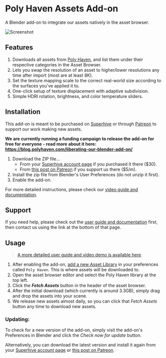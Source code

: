 # Poly Haven Assets Add-on

A Blender add-on to integrate our assets natively in the asset browser.

![Screenshot](/screenshot.jpg)

## Features

1. Downloads all assets from [Poly Haven](https://polyhaven.com/), and list them under their respective categories in the Asset Browser.
2. Lets you swap the resolution of an asset to higher/lower resolutions any time after import (most are at least 8K).
3. Set the texture mapping scale to the correct real-world size according to the surfaces you've applied it to.
4. One-click setup of texture displacement with adaptive subdivision.
5. Simple HDRI rotation, brightness, and color temperature sliders.

## Installation

This add-on is meant to be purchased on [Superhive](https://superhivemarket.com/products/poly-haven-asset-browser) or through [Patreon](https://www.patreon.com/posts/70974704) to support our work making new assets.

**We are currently running a funding campaign to release the add-on for free for everyone - read more about it here: https://blog.polyhaven.com/liberating-our-blender-add-on/**

1. Download the ZIP file...
    * From your [Superhive account page](https://superhivemarket.com/account/orders) if you purchased it there ($30).
    * From [this post on Patreon](https://www.patreon.com/posts/blender-asset-70974704) if you support us there ($5/m).
2. Install the zip file from Blender's User Preferences (do not unzip it first).
3. Enable the add-on.

For more detailed instructions, please check our [video guide and documentation](https://docs.polyhaven.com/en/guides/blender-addon).

## Support

If you need help, please check out the [user guide and documentation](https://docs.polyhaven.com/en/guides/blender-addon) first, then contact us using the link at the bottom of that page.

## Usage

> [A more detailed user guide and video demo is available here](https://docs.polyhaven.com/en/guides/blender-addon).

1. After enabling the add-on, [add a new Asset Library](https://file.coffee/u/sPrJY2-9578l2WjmmOA3n.png) in your preferences called `Poly Haven`. This is where assets will be downloaded to.
2. Open the asset browser editor and select the Poly Haven library at the top left.
3. Click the ***Fetch Assets*** button in the header of the asset browser.
4. After the initial download (which currently is around 3.3GB), simply drag and drop the assets into your scene.
5. We release new assets almost daily, so you can click that *Fetch Assets* button any time to download new assets.

### Updating:

To check for a new version of the add-on, simply visit the add-on's Preferences in Blender and click the *Check now for update* button.

Alternatively, you can download the latest version and install it again from your [Superhive account page](https://superhivemarket.com/account/orders) or [this post on Patreon](https://www.patreon.com/posts/blender-asset-70974704).
